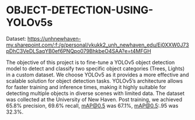 # OBJECT-DETECTION-USING-YOLOv5s
Dataset:
https://unhnewhaven-my.sharepoint.com/:f:/g/personal/vkukk2_unh_newhaven_edu/Ej0XXW0J73pDhC3VeDLSaqYB0ef6PNQpo079BhkbeO4SAA?e=t4MFGH


The objective of this project is to fine-tune a YOLOv5 object detection model to detect and classify
two specific object categories (Trees, Lights) in a custom dataset. We choose YOLOv5 as it provides a more effective and
scalable solution for object detection tasks. YOLOv5’s architecture allows for faster training and
inference times, making it highly suitable for detecting multiple objects in diverse scenes with
limited data. The dataset was collected at the University of New Haven. Post training, we achieved 65.8% precision, 69.6% recall, mAP@0.5 was 67.1%, mAP@0.5:.95 was 32.3%.
